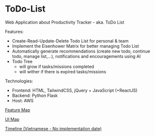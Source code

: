 # ToDo-List
Web Application about Productivity Tracker - aka. ToDo List

Features:
- Create-Read-Update-Delete Todo List for personal & team
- Implement the Eisenhower Matrix for better managing Todo List
- Automatically generate recommendations (create new todo, continue todo, manage list,...), notifications and encouragements using AI
- Todo Tree
  + will grow if tasks/missions completed
  + will wither if there is expired tasks/missions

Technologies:
- Frontend: HTML, TailwindCSS, jQuery + JavaScript (+ReactJS)
- Backend: Python Flask
- Host: AWS

[Feature Map](https://app.eraser.io/workspace/vmqimcXY0mknB9fjZzAU?origin=share)

[UI Map](https://app.eraser.io/workspace/XPjbEJ3ls8SA8Dw6XD2m?origin=share)

[Timeline (Vietnamese - No implementation date)](https://docs.google.com/spreadsheets/d/1MAMZZLN4X1kk-8I4zG77Cs-AGEdnr1_v/edit?usp=sharing&ouid=117486916258965576138&rtpof=true&sd=true)
